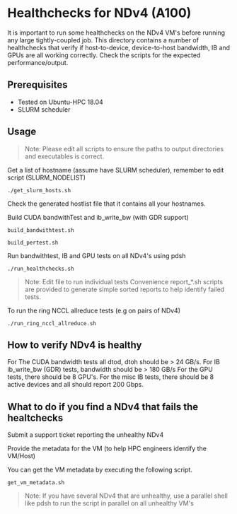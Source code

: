 # Healthchecks for NDv4 (A100)

It is important to run some healthchecks on the NDv4 VM's before running any large tightly-coupled job.
This directory contains a number of healthchecks that verify if host-to-device, device-to-host bandwidth, IB and GPUs are 
all working correctly. Check the scripts for the expected performance/output.

## Prerequisites

- Tested on Ubuntu-HPC 18.04
- SLURM scheduler


## Usage
>Note: Please edit all scripts to ensure the paths to output directories and executables is correct.

Get a list of hostname (assume have SLURM scheduler), remember to edit script (SLURM_NODELIST)
```
./get_slurm_hosts.sh
```
Check the generated hostlist file that it contains all your hostnames.

Build CUDA bandwithTest and ib_write_bw (with GDR support)
```
build_bandwithtest.sh
```
```
build_pertest.sh
```
Run bandwithtest, IB and GPU tests on all NDv4's using pdsh
```
./run_healthchecks.sh
```
>Note: Edit file to run individual tests
Convenience report_*.sh scripts are provided to generate simple sorted reports to help identify failed tests.

To run the ring NCCL allreduce tests (e.g on pairs of NDv4)
```
./run_ring_nccl_allreduce.sh
```

## How to verify NDv4 is healthy
For The CUDA bandwidth tests all dtod, dtoh should be > 24 GB/s.
For IB ib_write_bw (GDR) tests, bandwidth should be > 180 GB/s
For the GPU tests, there should be 8 GPU's.
For the misc IB tests, there should be 8 active devices and all should report 200 Gbps.


## What to do if you find a NDv4 that fails the healtchecks

Submit a support ticket reporting the unhealthy NDv4

Provide the metadata for the VM (to help HPC engineers identify the VM/Host)

You can get the VM metadata by executing the following script.
```
get_vm_metadata.sh
```
>Note: If you have several NDv4 that are unhealthy, use a parallel shell like pdsh to run the script in parallel on all unhealthy VM's